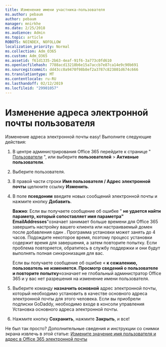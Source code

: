 ```yaml
---
title: Изменение имени участника-пользователя
ms.author: pebaum
author: pebaum
manager: mnirkhe
ms.date: 2/25/2018
ms.audience: Admin
ms.topic: article
ROBOTS: NOINDEX, NOFOLLOW
localization_priority: Normal
ms.collection: Adm_O365
ms.custom: Adm_O365
ms.assetid: f61d1335-2b63-4eaf-91f6-3a773c0fd610
ms.openlocfilehash: 7788acd13218b6e15a7accb7e87ca14e9c90b691
ms.sourcegitcommit: dd43cc0a9470f98b8ef2a3787c823801d674c666
ms.translationtype: MT
ms.contentlocale: ru-RU
ms.lasthandoff: 02/12/2019
ms.locfileid: "29901057"
---
```

# <a name="change-a-users-email-address"></a>Изменение адреса электронной почты пользователя

Изменение адреса электронной почты easy! Выполните следующие действия:
  
1. В центре администрирования Office 365 перейдите к странице " [Пользователи](https://go.microsoft.com/fwlink/p/?linkid=834822) ", или выберите **пользователей** \> **Активные пользователи**.
    
2. Выберите пользователя.
    
3. В правой части строки **Имя пользователя / Адрес электронной почты** щелкните ссылку **Изменить**.
    
4. В поле **псевдоним** введите новых сообщений электронной почты и нажмите кнопку **Добавить**.
    
    **Важно**: Если вы получаете сообщение об ошибке " **не удается найти параметр, который сопоставляет имя параметра" EmailAddresses**"означает занимает больше времени для Office 365 завершить настройку вашего клиента или настраиваемый домен после добавления один . Программа установки может занять до 4 часов. Подождите некоторое время, поэтому процесс установки содержит время для завершения, а затем повторите попытку. Если проблема повторяется, обратитесь в службу поддержки и они будут выполнять полная синхронизация для вас.
    
    Если вы получаете сообщение об ошибке « **к сожалению, пользователь не изменяется. Просмотр сведений о пользователе и повторите попытку**«означает не глобальный администратор Office 365 и у вас нет разрешения на изменение имени пользователя.
    
5. Выберите команду **назначить основной** адрес электронной почты, который необходимо установить в качестве основного адреса электронной почты для этого человека. Если вы приобрели подписки GoDaddy, необходимо входе в консоли управления Установка основного адреса электронной почты. 
    
6. Нажмите кнопку **Сохранить**, нажмите **Закрыть**, и все!
    
Не был так просто? Дополнительные сведения и инструкции со снимки экрана извлечь в этой статье: [Измените значение имя пользователя и адрес в Office 365 электронной почты](https://support.office.com/article/Change-a-user-name-and-email-address-in-Office-365-fb5ac074-e203-4e1f-9843-b9d1a3e03297.aspx)
  

